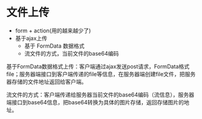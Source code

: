 # 文件上传
- form + action(用的越来越少了)
- 基于ajax上传
  - 基于 FormData 数据格式
  - 流文件的方式，当前文件的base64编码

基于FormData数据格式上传：客户端通过ajax发送post请求，FormData格式 file；服务器端接口到客户端传递的file等信息，在服务器端创建file文件，把服务器存储的文件地址返回给客户端。

流文件的方式：客户端传递给服务器当前文件的base64编码（流信息），服务器端接口到base64信息，把base64转换为具体的图片存储，返回存储图片的地址。